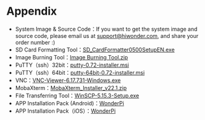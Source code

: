 # Appendix

- System Image & Source Code：If you want to get the system image and source code, please email us at support@hiwonder.com, and share your order number :)
- SD Card Formatting Tool：[SD_CardFormatter0500SetupEN.exe](https://drive.google.com/drive/folders/1ccPgiDB3uLotfyrotek_aKl6Tl9FoV_g?usp=sharing)
- Image Burning Tool：[Image Burning Tool.zip](https://drive.google.com/drive/folders/1ioDdr1ywd_1Ko8r6FBgMY13vBoF4cWAx?usp=sharing)
- PuTTY（ssh）32bit：[putty-0.72-installer.msi](https://drive.google.com/drive/folders/1Jf92DfW07wkucgNCvkfFrZQdcP3qSPJe?usp=sharing)
- PuTTY（ssh）64bit：[putty-64bit-0.72-installer.msi](https://drive.google.com/drive/folders/1P-1FL6vCeC5HYYU9ksEalqnTlEYaunXW?usp=sharing)
- VNC：[VNC-Viewer-6.17.731-Windows.exe](https://drive.google.com/drive/folders/1SI5Jxmp63KxeKrcvm5y4XE7fsNfrIZad?usp=sharing)
- MobaXterm：[MobaXterm_Installer_v22.1.zip](https://drive.google.com/drive/folders/1QbjTg23EmtQkQojAJkyRK95_elvL7sC8?usp=sharing)
- File Transferring Tool：[WinSCP-5.15.3-Setup.exe](https://drive.google.com/drive/folders/1C7EuIE-0HHNerIY1HGWBVvhwP9w9YMJE?usp=sharing)
- APP Installation Pack (Android)：[WonderPi](https://play.google.com/store/apps/details?id=com.Wonder.Pi)
- APP Installation Pack（iOS）：[WonderPi](https://apps.apple.com/cn/app/wonderpi/id1477946178)
